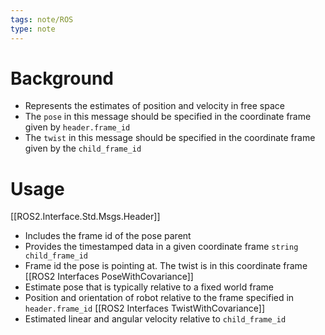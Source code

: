 ```yaml
---
tags: note/ROS
type: note
---
```

# Background
- Represents the estimates of position and velocity in free space
- The `pose` in this message should be specified in the coordinate frame given by `header.frame_id`
- The `twist` in this message should be specified in the coordinate frame given by the `child_frame_id`

# Usage
[[ROS2.Interface.Std.Msgs.Header]]
- Includes the frame id of the pose parent
- Provides the timestamped data in a given coordinate frame
`string child_frame_id`
- Frame id the pose is pointing at. The twist is in this coordinate frame
[[ROS2 Interfaces PoseWithCovariance]]
- Estimate pose that is typically relative to a fixed world frame
- Position and orientation of robot relative to the frame specified in `header.frame_id`
[[ROS2 Interfaces TwistWithCovariance]]
- Estimated linear and angular velocity relative to `child_frame_id`


